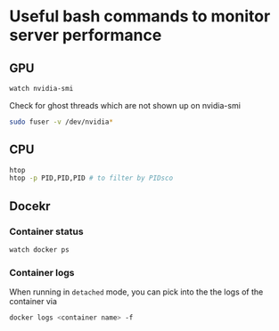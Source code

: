 # Useful bash commands to monitor server performance
## GPU 
```bash
watch nvidia-smi
```

Check for ghost threads which are not shown up on nvidia-smi
```bash
sudo fuser -v /dev/nvidia*
```

## CPU
```bash
htop
htop -p PID,PID,PID # to filter by PIDsco
```

## Docekr
### Container status
```bash
watch docker ps
```
### Container logs
When running in `detached` mode, you can pick into the the logs of the container via
```bash
docker logs <container name> -f
```
